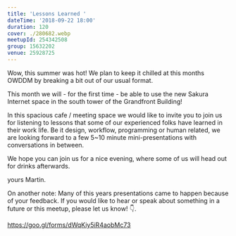 ```yaml
---
title: 'Lessons Learned '
dateTime: '2018-09-22 18:00'
duration: 120
cover: ./280682.webp
meetupId: 254342508
group: 15632202
venue: 25928725
---
```


Wow, this summer was hot! We plan to keep it chilled at this months OWDDM by breaking a bit out of our usual format.

This month we will - for the first time - be able to use the new Sakura Internet space in the south tower of the Grandfront Building!

In this spacious cafe / meeting space we would like to invite you to join us for listening to lessons that some of our experienced folks have learned in their work life. Be it design, workflow, programming or human related, we are looking forward to a few 5~10 minute mini-presentations with conversations in between.

We hope you can join us for a nice evening, where some of us will head out for drinks afterwards.

yours
Martin.

On another note: Many of this years presentations came to happen because of your feedback. If you would like to hear or speak about something in a future or this meetup, please let us know! 👇.

https://goo.gl/forms/dWqKiy5iR4aobMc73
